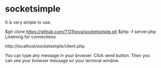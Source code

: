 # socketsimple

It is very simple to use.

$git clone https://github.com/7131hoya/socketsimple.git
$php -f server.php
Listening for connections

http://localhost/socketsimple/client.php

You can type any message in your browser. Click send button.
Then you can see your browser message on your terminal window.
